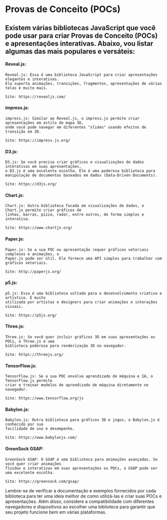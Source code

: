 # Provas de Conceito (POCs)

## Existem várias bibliotecas JavaScript que você pode usar para criar Provas de Conceito (POCs) e apresentações interativas. Abaixo, vou listar algumas das mais populares e versáteis:


#### Reveal.js: 
````
Reveal.js: Essa é uma biblioteca JavaScript para criar apresentações elegantes e interativas.
Ela suporta animações, transições, fragmentos, apresentações de várias telas e muito mais.

Site: https://revealjs.com/
````

#### impress.js:
````
impress.js: Similar ao Reveal.js, o impress.js permite criar apresentações em estilo de mapa 3D,
onde você pode navegar em diferentes "slides" usando efeitos de transição em 3D.

Site: https://impress.js.org/
````

#### D3.js:
````
D3.js: Se você precisa criar gráficos e visualizações de dados interativas em suas apresentações,
o D3.js é uma excelente escolha. Ele é uma poderosa biblioteca para manipulação de documentos baseados em dados (Data-Driven Documents).

Site: https://d3js.org/
````

#### Chart.js:
````
Chart.js: Outra biblioteca focada em visualizações de dados, o Chart.js permite criar gráficos de
linhas, barras, pizza, radar, entre outros, de forma simples e interativa.

Site: https://www.chartjs.org/
````

#### Paper.js:
````
Paper.js: Se a sua POC ou apresentação requer gráficos vetoriais complexos e animações, o
Paper.js pode ser útil. Ele fornece uma API simples para trabalhar com gráficos vetoriais.

Site: http://paperjs.org/
````

#### p5.js:
````
p5.js: Essa é uma biblioteca voltada para o desenvolvimento criativo e artístico. É muito
utilizada por artistas e designers para criar animações e interações visuais.

Site: https://p5js.org/
````

#### Three.js:
````
Three.js: Se você quer incluir gráficos 3D em suas apresentações ou POCs, o Three.js é uma
biblioteca poderosa para renderização 3D no navegador.

Site: https://threejs.org/
````

#### TensorFlow.js:
````
TensorFlow.js: Se a sua POC envolve aprendizado de máquina e IA, o TensorFlow.js permite
criar e treinar modelos de aprendizado de máquina diretamente no navegador.

Site: https://www.tensorflow.org/js
````

#### Babylon.js: 
````
Babylon.js: Outra biblioteca para gráficos 3D e jogos, o Babylon.js é conhecido por sua
facilidade de uso e desempenho.

Site: https://www.babylonjs.com/
````

#### GreenSock GSAP: 
````
GreenSock GSAP: O GSAP é uma biblioteca para animações avançadas. Se você quer criar animações
fluidas e interativas em suas apresentações ou POCs, o GSAP pode ser uma excelente escolha.

Site: https://greensock.com/gsap/
````

Lembre-se de verificar a documentação e exemplos fornecidos por cada biblioteca para ter uma ideia melhor de como utilizá-las e criar suas POCs e apresentações. Além disso, considere a compatibilidade com diferentes navegadores e dispositivos ao escolher uma biblioteca para garantir que seu projeto funcione bem em várias plataformas.

